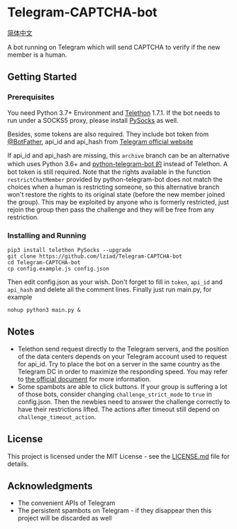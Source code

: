 # Telegram-CAPTCHA-bot

[简体中文](README.md)

A bot running on Telegram which will send CAPTCHA to verify if the new member is a human.

## Getting Started

### Prerequisites

You need Python 3.7+ Environment and [Telethon](https://github.com/LonamiWebs/Telethon) 1.7.1. If the bot needs to run under a SOCKS5 proxy, please install [PySocks](https://github.com/Anorov/PySocks) as well.

Besides, some tokens are also required. They include bot token from [@BotFather](https://t.me/BotFather), api_id and api_hash from [Telegram official website](https://core.telegram.org/api/obtaining_api_id)

If api_id and api_hash are missing, this `archive` branch can be an alternative which uses Python 3.6+ and [python-telegram-bot 的](https://github.com/python-telegram-bot/python-telegram-bot) instead of Telethon. A bot token is still required. Note that the rights available in the function `restrictChatMember` provided by python-telegram-bot does not match the choices when a human is restricting someone, so this alternative branch won't restore the rights to its original state (before the new member joined the group). This may be exploited by anyone who is formerly restricted, just rejoin the group then pass the challenge and they will be free from any restriction.

### Installing and Running

```
pip3 install telethon PySocks --upgrade
git clone https://github.com/lziad/Telegram-CAPTCHA-bot 
cd Telegram-CAPTCHA-bot
cp config.example.js config.json
```
Then edit config.json as your wish. Don't forget to fill in `token`, `api_id` and `api_hash` and delete all the comment lines. Finally just run main.py, for example
```
nohup python3 main.py &
```

## Notes

* Telethon send request directly to the Telegram servers, and the position of the data centers depends on your Telegram account used to request for api_id. Try to place the bot on a server in the same country as the Telegram DC in order to maximize the responding speed. You may refer to [the official document](https://core.telegram.org/api/datacenter) for more information.
* Some spambots are able to click buttons. If your group is suffering a lot of those bots, consider changing `challenge_strict_mode` to `true` in config.json. Then the newbies need to answer the challenge correctly to have their restrictions lifted. The actions after timeout still depend on `challenge_timeout_action`.

## License

This project is licensed under the MIT License - see the [LICENSE.md](LICENSE.md) file for details.

## Acknowledgments

* The convenient APIs of Telegram
* The persistent spambots on Telegram - if they disappear then this project will be discarded as well